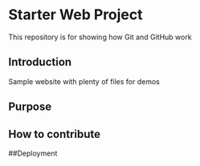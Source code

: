 # Starter Web Project

This repository is for showing how Git and GitHub work

## Introduction

Sample website with plenty of files for demos

## Purpose

## How to contribute

##Deployment